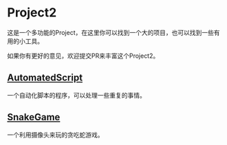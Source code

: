 # Project2

这是一个多功能的Project，在这里你可以找到一个大的项目，也可以找到一些有用的小工具。

如果你有更好的意见，欢迎提交PR来丰富这个Project2。



## [AutomatedScript](https://github.com/WLHSDXN/Project2/tree/main/AutomatedScript)

一个自动化脚本的程序，可以处理一些重复的事情。



## [SnakeGame](https://github.com/WLHSDXN/Project2/tree/main/SnakeGame)

一个利用摄像头来玩的贪吃蛇游戏。
